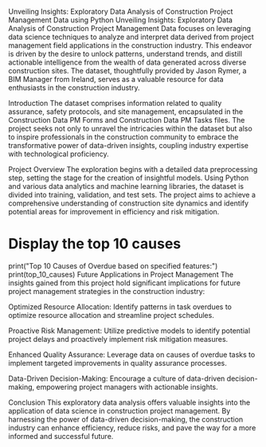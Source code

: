 
Unveiling Insights: Exploratory Data Analysis of Construction Project Management Data using Python
Unveiling Insights: Exploratory Data Analysis of Construction Project Management Data focuses on leveraging data science techniques to analyze and interpret data derived from project management field applications in the construction industry. This endeavor is driven by the desire to unlock patterns, understand trends, and distill actionable intelligence from the wealth of data generated across diverse construction sites. The dataset, thoughtfully provided by Jason Rymer, a BIM Manager from Ireland, serves as a valuable resource for data enthusiasts in the construction industry.

Introduction
The dataset comprises information related to quality assurance, safety protocols, and site management, encapsulated in the Construction Data PM Forms and Construction Data PM Tasks files. The project seeks not only to unravel the intricacies within the dataset but also to inspire professionals in the construction community to embrace the transformative power of data-driven insights, coupling industry expertise with technological proficiency.

Project Overview
The exploration begins with a detailed data preprocessing step, setting the stage for the creation of insightful models. Using Python and various data analytics and machine learning libraries, the dataset is divided into training, validation, and test sets. The project aims to achieve a comprehensive understanding of construction site dynamics and identify potential areas for improvement in efficiency and risk mitigation.




# Display the top 10 causes
print("Top 10 Causes of Overdue based on specified features:")
print(top_10_causes)
Future Applications in Project Management
The insights gained from this project hold significant implications for future project management strategies in the construction industry:

Optimized Resource Allocation: Identify patterns in task overdues to optimize resource allocation and streamline project schedules.

Proactive Risk Management: Utilize predictive models to identify potential project delays and proactively implement risk mitigation measures.

Enhanced Quality Assurance: Leverage data on causes of overdue tasks to implement targeted improvements in quality assurance processes.

Data-Driven Decision-Making: Encourage a culture of data-driven decision-making, empowering project managers with actionable insights.

Conclusion
This exploratory data analysis offers valuable insights into the application of data science in construction project management. By harnessing the power of data-driven decision-making, the construction industry can enhance efficiency, reduce risks, and pave the way for a more informed and successful future.
